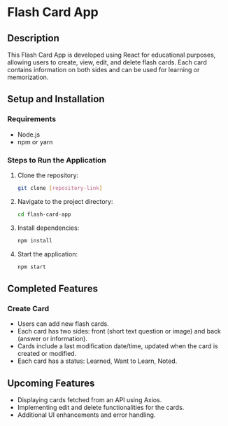 
# Flash Card App

## Description
This Flash Card App is developed using React for educational purposes, allowing users to create, view, edit, and delete flash cards. Each card contains information on both sides and can be used for learning or memorization.

## Setup and Installation

### Requirements
- Node.js
- npm or yarn

### Steps to Run the Application
1. Clone the repository:
   ```bash
   git clone [repository-link]
   ```
2. Navigate to the project directory:
   ```bash
   cd flash-card-app
   ```
3. Install dependencies:
   ```bash
   npm install
   ```
4. Start the application:
   ```bash
   npm start
   ```

## Completed Features

### Create Card
- Users can add new flash cards.
- Each card has two sides: front (short text question or image) and back (answer or information).
- Cards include a last modification date/time, updated when the card is created or modified.
- Each card has a status: Learned, Want to Learn, Noted.

## Upcoming Features

- Displaying cards fetched from an API using Axios.
- Implementing edit and delete functionalities for the cards.
- Additional UI enhancements and error handling.
